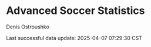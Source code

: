 # Advanced Soccer Statistics
Denis Ostroushko

<!-- gfm -->

Last successful data update: 2025-04-07 07:29:30 CST
